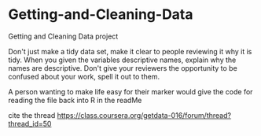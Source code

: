 Getting-and-Cleaning-Data
=========================

Getting and Cleaning Data project

Don't just make a tidy data set, make it clear to people reviewing it why it is tidy. When you given the variables descriptive names, explain why the names are descriptive. Don't give your reviewers the opportunity to be confused about your work, spell it out to them.

A person wanting to make life easy for their marker would give the code for reading the file back into R in the readMe

cite the thread https://class.coursera.org/getdata-016/forum/thread?thread_id=50